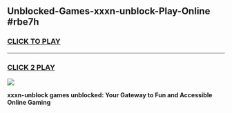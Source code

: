 
## Unblocked-Games-xxxn-unblock-Play-Online #rbe7h
<h3>
<a href="https://news.freeplayer.one?title=xxxn-unblock&ref=3">CLICK TO PLAY</a></h3>
<hr>

<h3>
<a href="https://news.freeplayer.one?title=xxxn-unblock&ref=3">CLICK 2 PLAY</a>
  
</h3>

<a href="https://news.freeplayer.one?title=xxxn-unblock&ref=3"><img src="https://clearcache.store/games.png"></a>


**xxxn-unblock games unblocked: Your Gateway to Fun and Accessible Online Gaming**
